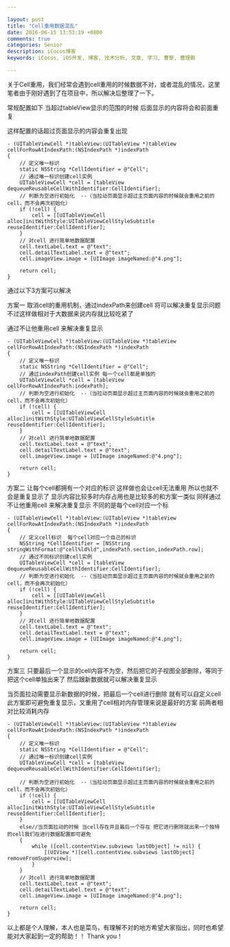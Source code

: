 ```yaml
---

layout: post
title: "Cell重用数据混乱"
date: 2016-06-15 13:53:19 +0800
comments: true
categories: Senior
description: iCocos博客
keywords: iCocos, iOS开发, 博客, 技术分析, 文章, 学习, 曹黎, 曹理鹏

---  
```



关于Cell重用，我们经常会遇到cell重用的时候数据不对，或者混乱的情况，这里笔者由于刚好遇到了在项目中，所以解决后整理了一下。

常规配置如下 当超过tableView显示的范围的时候 后面显示的内容将会和前面重复

<!--more-->


这样配置的话超过页面显示的内容会重复出现

	- (UITableViewCell *)tableView:(UITableView *)tableView cellForRowAtIndexPath:(NSIndexPath *)indexPath
	{
	    // 定义唯一标识
	    static NSString *CellIdentifier = @"Cell";
	    // 通过唯一标识创建cell实例
	    UITableViewCell *cell = [tableView dequeueReusableCellWithIdentifier:CellIdentifier];
	    // 判断为空进行初始化  --（当拉动页面显示超过主页面内容的时候就会重用之前的cell，而不会再次初始化）
	    if (!cell) {
	        cell = [[UITableViewCell alloc]initWithStyle:UITableViewCellStyleSubtitle reuseIdentifier:CellIdentifier];
	    }
	    // 对cell 进行简单地数据配置
	    cell.textLabel.text = @"text";
	    cell.detailTextLabel.text = @"text";
	    cell.imageView.image = [UIImage imageNamed:@"4.png"];
	    
	    return cell;
	}


通过以下3方案可以解决


方案一  取消cell的重用机制，通过indexPath来创建cell 将可以解决重复显示问题 不过这样做相对于大数据来说内存就比较吃紧了

通过不让他重用cell 来解决重复显示

	- (UITableViewCell *)tableView:(UITableView *)tableView cellForRowAtIndexPath:(NSIndexPath *)indexPath
	{
	    // 定义唯一标识
	    static NSString *CellIdentifier = @"Cell";
	    // 通过indexPath创建cell实例 每一个cell都是单独的
	    UITableViewCell *cell = [tableView cellForRowAtIndexPath:indexPath];
	    // 判断为空进行初始化  --（当拉动页面显示超过主页面内容的时候就会重用之前的cell，而不会再次初始化）
	    if (!cell) {
	        cell = [[UITableViewCell alloc]initWithStyle:UITableViewCellStyleSubtitle reuseIdentifier:CellIdentifier];
	    }
	    // 对cell 进行简单地数据配置
	    cell.textLabel.text = @"text";
	    cell.detailTextLabel.text = @"text";
	    cell.imageView.image = [UIImage imageNamed:@"4.png"];
	    
	    return cell;
	}


方案二  让每个cell都拥有一个对应的标识 这样做也会让cell无法重用 所以也就不会是重复显示了 显示内容比较多时内存占用也是比较多的和方案一类似
同样通过不让他重用cell 来解决重复显示 不同的是每个cell对应一个标

	- (UITableViewCell *)tableView:(UITableView *)tableView cellForRowAtIndexPath:(NSIndexPath *)indexPath
	{
	    // 定义cell标识  每个cell对应一个自己的标识
	    NSString *CellIdentifier = [NSString stringWithFormat:@"cell%ld%ld",indexPath.section,indexPath.row];
	    // 通过不同标识创建cell实例
	    UITableViewCell *cell = [tableView dequeueReusableCellWithIdentifier:CellIdentifier];
	    // 判断为空进行初始化  --（当拉动页面显示超过主页面内容的时候就会重用之前的cell，而不会再次初始化）
	    if (!cell) {
	        cell = [[UITableViewCell alloc]initWithStyle:UITableViewCellStyleSubtitle reuseIdentifier:CellIdentifier];
	    }
	    // 对cell 进行简单地数据配置
	    cell.textLabel.text = @"text";
	    cell.detailTextLabel.text = @"text";
	    cell.imageView.image = [UIImage imageNamed:@"4.png"];
	    
	    return cell;
	}


方案三 只要最后一个显示的cell内容不为空，然后把它的子视图全部删除，等同于把这个cell单独出来了 然后跟新数据就可以解决重复显示

 当页面拉动需要显示新数据的时候，把最后一个cell进行删除 就有可以自定义cell 此方案即可避免重复显示，又重用了cell相对内存管理来说是最好的方案 前两者相对比较消耗内存
 
	- (UITableViewCell *)tableView:(UITableView *)tableView cellForRowAtIndexPath:(NSIndexPath *)indexPath
	{
	    // 定义唯一标识
	    static NSString *CellIdentifier = @"Cell";
	    // 通过唯一标识创建cell实例
	    UITableViewCell *cell = [tableView dequeueReusableCellWithIdentifier:CellIdentifier];
	   
	    // 判断为空进行初始化  --（当拉动页面显示超过主页面内容的时候就会重用之前的cell，而不会再次初始化）
	    if (!cell) {
	        cell = [[UITableViewCell alloc]initWithStyle:UITableViewCellStyleSubtitle reuseIdentifier:CellIdentifier];
	    }
	    else//当页面拉动的时候 当cell存在并且最后一个存在 把它进行删除就出来一个独特的cell我们在进行数据配置即可避免
	    {
	        while ([cell.contentView.subviews lastObject] != nil) {
	            [(UIView *)[cell.contentView.subviews lastObject] removeFromSuperview];
	        }
	    }
	    // 对cell 进行简单地数据配置
	    cell.textLabel.text = @"text";
	    cell.detailTextLabel.text = @"text";
	    cell.imageView.image = [UIImage imageNamed:@"4.png"];
	    
	    return cell;
	}

以上都是个人理解，本人也是菜鸟，有理解不对的地方希望大家指出，同时也希望能对大家起到一定的帮助！！ Thank you！ 